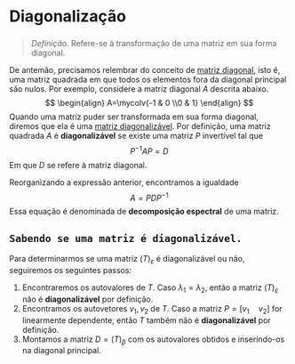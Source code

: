 # Diagonalização
### $\texttt{}$
> $\textit{Definição.}$ Refere-se à transformação de uma matriz em sua forma diagonal.

De antemão, precisamos relembrar do conceito de <ins>matriz diagonal</ins>, isto é, uma matriz quadrada em que todos os elementos fora da diagonal principal são nulos. Por exemplo, considere a matriz diagonal $A$ descrita abaixo.
$$
\begin{align}
A=\mycolv{-1 & 0 \\0 & 1}
\end{align}
$$
Quando uma matriz puder ser transformada em sua forma diagonal, diremos que ela é uma <ins>matriz diagonalizável</ins>. Por definição, uma matriz quadrada $A$ é **diagonalizável** se existe uma matriz $P$ invertível tal que
$$
P^{-1}AP=D\tag{1}
$$
Em que $D$ se refere à matriz diagonal.

Reorganizando a expressão anterior, encontramos a igualdade
$$
A=PDP^{-1}
$$
Essa equação é denominada de **decomposição espectral** de uma matriz.

## $\texttt{Sabendo se uma matriz é diagonalizável.}$

Para determinarmos se uma matriz $(T)_{\varepsilon}$ é diagonalizável ou não, seguiremos os seguintes passos:

1. Encontraremos os autovalores de $T$. Caso $\lambda_{1}=\lambda_{2}$, então a matriz $(T)_{\varepsilon}$ não é **diagonalizável** por definição.
2. Encontramos os autovetores $v_{1},v_{2}$ de $T$. Caso a matriz $P=[v_{1}\quad v_{2}]$ for linearmente dependente, então $T$ também não é **diagonalizável** por definição.
3. Montamos a matriz $D=(T)_{\beta}$ com os autovalores obtidos e inserindo-os na diagonal principal.